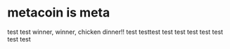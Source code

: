 # metacoin is meta

test
test
winner, winner, chicken dinner!!
test
testtest
test
test
test
test
test
test
test
